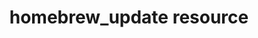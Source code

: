 ---
resource_reference: true
properties_shortcode:
resources_common_guards: true
resources_common_notification: true
resources_common_properties: true
title: homebrew_update resource
resource: homebrew_update
aliases:
- "/resource_homebrew_update.html"
menu:
  infra:
    title: homebrew_update
    identifier: chef_infra/cookbook_reference/resources/homebrew_update homebrew_update
    parent: chef_infra/cookbook_reference/resources
resource_description_list:
- markdown: Use the **homebrew_update** resource to manage Homebrew repository updates
    on macOS.
resource_new_in: '16.2'
syntax_full_code_block: |-
  homebrew_update 'name' do
    frequency      Integer # default value: 86400
    action         Symbol # defaults to :periodic if not specified
  end
syntax_properties_list:
syntax_full_properties_list:
- "`homebrew_update` is the resource."
- "`name` is the name given to the resource block."
- "`action` identifies which steps Chef Infra Client will take to bring the node into
  the desired state."
- "`frequency` is the property available to this resource."
actions_list:
  :nothing:
    shortcode: resources_common_actions_nothing.md
  :periodic:
    markdown: Run a periodic update based on the frequency property
  :update:
    markdown: Run an immediate update
properties_list:
- property: frequency
  ruby_type: Integer
  required: false
  default_value: '86400'
  description_list:
  - markdown: Determines how frequently (in seconds) Homebrew updates are made. Use
      this property when the `:periodic` action is specified.
examples: |
  **Update the homebrew repository data at a specified interval**:
  ```ruby
  homebrew_update 'all platforms' do
    frequency 86400
    action :periodic
  end
  ```
  **Update the Homebrew repository at the start of a Chef Infra Client run**:
  ```ruby
  homebrew_update 'update'
  ```
---